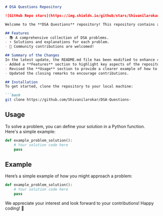 ```markdown
# DSA Questions Repository

![GitHub Repo stars](https://img.shields.io/github/stars/Shivanilarokar/DSA-Questions-) ![GitHub forks](https://img.shields.io/github/forks/Shivanilarokar/DSA-Questions-) ![GitHub issues](https://img.shields.io/github/issues/Shivanilarokar/DSA-Questions-)

Welcome to the **DSA Questions** repository! This repository contains a collection of Data Structures and Algorithms (DSA) problems designed to help you enhance your coding skills.

## Features
- 📚 A comprehensive collection of DSA problems.
- ⚡ Solutions and explanations for each problem.
- 🤝 Community contributions are welcomed!

## Summary of the Changes
In the latest update, the README.md file has been modified to enhance clarity and structure. Notable changes include:
- Added a **Features** section to highlight key aspects of the repository.
- Revised the **Usage** section to provide a clearer example of how to define a problem solution in Python.
- Updated the closing remarks to encourage contributions.

## Installation
To get started, clone the repository to your local machine:

```bash
git clone https://github.com/Shivanilarokar/DSA-Questions-
```

## Usage
To solve a problem, you can define your solution in a Python function. Here's a simple example:

```python
def example_problem_solution():
    # Your solution code here
    pass
```

## Example
Here’s a simple example of how you might approach a problem:

```python
def example_problem_solution():
    # Your solution code here
    pass
```

We appreciate your interest and look forward to your contributions! Happy coding! 🎉
```